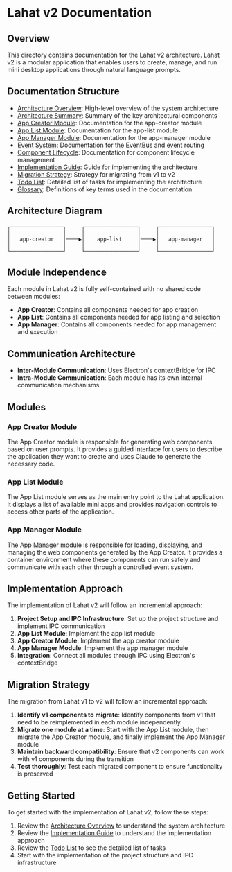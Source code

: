 # Lahat v2 Documentation

## Overview

This directory contains documentation for the Lahat v2 architecture. Lahat v2 is a modular application that enables users to create, manage, and run mini desktop applications through natural language prompts.

## Documentation Structure

- [Architecture Overview](./architecture-overview.md): High-level overview of the system architecture
- [Architecture Summary](./architecture-summary.md): Summary of the key architectural components
- [App Creator Module](./app-creator-module.md): Documentation for the app-creator module
- [App List Module](./app-list-module.md): Documentation for the app-list module
- [App Manager Module](./app-manager-module.md): Documentation for the app-manager module
- [Event System](./event-system.md): Documentation for the EventBus and event routing
- [Component Lifecycle](./component-lifecycle.md): Documentation for component lifecycle management
- [Implementation Guide](./implementation-guide.md): Guide for implementing the architecture
- [Migration Strategy](./migration-strategy.md): Strategy for migrating from v1 to v2
- [Todo List](./todo-list.md): Detailed list of tasks for implementing the architecture
- [Glossary](./glossary.md): Definitions of key terms used in the documentation

## Architecture Diagram

```
┌─────────────────┐     ┌─────────────────┐     ┌─────────────────┐
│                 │     │                 │     │                 │
│   app-creator   │────▶│    app-list     │────▶│   app-manager   │
│                 │     │                 │     │                 │
└─────────────────┘     └─────────────────┘     └─────────────────┘
```

## Module Independence

Each module in Lahat v2 is fully self-contained with no shared code between modules:

- **App Creator**: Contains all components needed for app creation
- **App List**: Contains all components needed for app listing and selection
- **App Manager**: Contains all components needed for app management and execution

## Communication Architecture

- **Inter-Module Communication**: Uses Electron's contextBridge for IPC
- **Intra-Module Communication**: Each module has its own internal communication mechanisms

## Modules

### App Creator Module

The App Creator module is responsible for generating web components based on user prompts. It provides a guided interface for users to describe the application they want to create and uses Claude to generate the necessary code.

### App List Module

The App List module serves as the main entry point to the Lahat application. It displays a list of available mini apps and provides navigation controls to access other parts of the application.

### App Manager Module

The App Manager module is responsible for loading, displaying, and managing the web components generated by the App Creator. It provides a container environment where these components can run safely and communicate with each other through a controlled event system.

## Implementation Approach

The implementation of Lahat v2 will follow an incremental approach:

1. **Project Setup and IPC Infrastructure**: Set up the project structure and implement IPC communication
2. **App List Module**: Implement the app list module
3. **App Creator Module**: Implement the app creator module
4. **App Manager Module**: Implement the app manager module
5. **Integration**: Connect all modules through IPC using Electron's contextBridge

## Migration Strategy

The migration from Lahat v1 to v2 will follow an incremental approach:

1. **Identify v1 components to migrate**: Identify components from v1 that need to be reimplemented in each module independently
2. **Migrate one module at a time**: Start with the App List module, then migrate the App Creator module, and finally implement the App Manager module
3. **Maintain backward compatibility**: Ensure that v2 components can work with v1 components during the transition
4. **Test thoroughly**: Test each migrated component to ensure functionality is preserved

## Getting Started

To get started with the implementation of Lahat v2, follow these steps:

1. Review the [Architecture Overview](./architecture-overview.md) to understand the system architecture
2. Review the [Implementation Guide](./implementation-guide.md) to understand the implementation approach
3. Review the [Todo List](./todo-list.md) to see the detailed list of tasks
4. Start with the implementation of the project structure and IPC infrastructure
